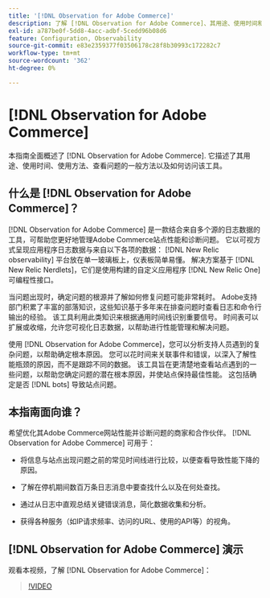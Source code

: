 ```yaml
---
title: '[!DNL Observation for Adobe Commerce]'
description: 了解 [!DNL Observation for Adobe Commerce]、其用途、使用时间和访问方式。
exl-id: a787be0f-5dd8-4acc-adbf-5cedd96b08d6
feature: Configuration, Observability
source-git-commit: e83e2359377f03506178c28f8b30993c172282c7
workflow-type: tm+mt
source-wordcount: '362'
ht-degree: 0%

---
```


# [!DNL Observation for Adobe Commerce]

本指南全面概述了 [!DNL Observation for Adobe Commerce]. 它描述了其用途、使用时间、使用方法、查看问题的一般方法以及如何访问该工具。

## 什么是 [!DNL Observation for Adobe Commerce]？

[!DNL Observation for Adobe Commerce] 是一款结合来自多个源的日志数据的工具，可帮助您更好地管理Adobe Commerce站点性能和诊断问题。 它以可视方式呈现应用程序日志数据与来自以下各项的数据： [!DNL New Relic observability] 平台放在单一玻璃板上，仪表板简单易懂。 解决方案基于 [!DNL New Relic Nerdlets]，它们是使用构建的自定义应用程序 [!DNL New Relic One] 可编程性接口。

当问题出现时，确定问题的根源并了解如何修复问题可能非常耗时。 Adobe支持部门积累了丰富的部落知识，这些知识基于多年来在排查问题时查看日志和命令行输出的经验。 该工具利用此类知识来根据通用时间线识别重要信号。 时间表可以扩展或收缩，允许您可视化日志数据，以帮助进行性能管理和解决问题。

使用 [!DNL Observation for Adobe Commerce]，您可以分析支持人员遇到的复杂问题，以帮助确定根本原因。 您可以花时间来关联事件和错误，以深入了解性能瓶颈的原因，而不是跟踪不同的数据。 该工具旨在更清楚地查看站点遇到的一些问题，以帮助您确定问题的潜在根本原因，并使站点保持最佳性能。 这包括确定是否 [!DNL bots] 导致站点问题。

## 本指南面向谁？

希望优化其Adobe Commerce网站性能并诊断问题的商家和合作伙伴。 [!DNL Observation for Adobe Commerce] 可用于：

* 将信息与站点出现问题之前的常见时间线进行比较，以便查看导致性能下降的原因。

* 了解在停机期间数百万条日志消息中要查找什么以及在何处查找。

* 通过从日志中直观总结关键错误消息，简化数据收集和分析。

* 获得各种服务（如IP请求频率、访问的URL、使用的API等）的视角。

## [!DNL Observation for Adobe Commerce] 演示

观看本视频，了解 [!DNL Observation for Adobe Commerce]：

>[!VIDEO](https://video.tv.adobe.com/v/344444?quality=12)
